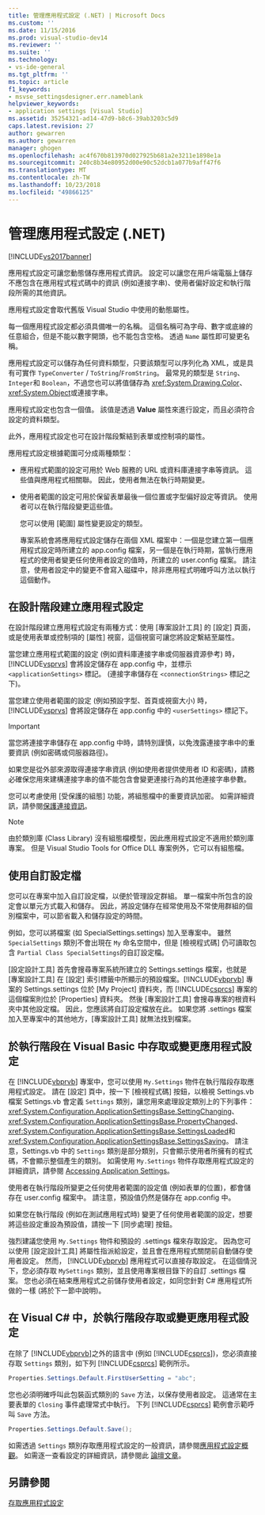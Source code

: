 ```yaml
---
title: 管理應用程式設定 (.NET) | Microsoft Docs
ms.custom: ''
ms.date: 11/15/2016
ms.prod: visual-studio-dev14
ms.reviewer: ''
ms.suite: ''
ms.technology:
- vs-ide-general
ms.tgt_pltfrm: ''
ms.topic: article
f1_keywords:
- msvse_settingsdesigner.err.nameblank
helpviewer_keywords:
- application settings [Visual Studio]
ms.assetid: 35254321-ad14-47d9-b8c6-39ab3203c5d9
caps.latest.revision: 27
author: gewarren
ms.author: gewarren
manager: ghogen
ms.openlocfilehash: ac4f670b813970d027925b681a2e3211e1898e1a
ms.sourcegitcommit: 240c8b34e80952d00e90c52dcb1a077b9aff47f6
ms.translationtype: MT
ms.contentlocale: zh-TW
ms.lasthandoff: 10/23/2018
ms.locfileid: "49866125"
---
```

# <a name="managing-application-settings-net"></a>管理應用程式設定 (.NET)
[!INCLUDE[vs2017banner](../includes/vs2017banner.md)]

應用程式設定可讓您動態儲存應用程式資訊。 設定可以讓您在用戶端電腦上儲存不應包含在應用程式程式碼中的資訊 (例如連接字串)、使用者偏好設定和執行階段所需的其他資訊。  
  
 應用程式設定會取代舊版 Visual Studio 中使用的動態屬性。  
  
 每一個應用程式設定都必須具備唯一的名稱。 這個名稱可為字母、數字或底線的任意組合，但是不能以數字開頭，也不能包含空格。 透過 `Name` 屬性即可變更名稱。  
  
 應用程式設定可以儲存為任何資料類型，只要該類型可以序列化為 XML，或是具有可實作 `TypeConverter` / `ToString`/`FromString`。 最常見的類型是 `String`、 `Integer`和 `Boolean`，不過您也可以將值儲存為 <xref:System.Drawing.Color>、 <xref:System.Object>或連接字串。  
  
 應用程式設定也包含一個值。 該值是透過 **Value** 屬性來進行設定，而且必須符合設定的資料類型。  
  
 此外，應用程式設定也可在設計階段繫結到表單或控制項的屬性。  
  
 應用程式設定根據範圍可分成兩種類型：  
  
- 應用程式範圍的設定可用於 Web 服務的 URL 或資料庫連接字串等資訊。 這些值與應用程式相關聯。 因此，使用者無法在執行時期變更。  
  
- 使用者範圍的設定可用於保留表單最後一個位置或字型偏好設定等資訊。 使用者可以在執行階段變更這些值。  
  
  您可以使用 [範圍]  屬性變更設定的類型。  
  
  專案系統會將應用程式設定儲存在兩個 XML 檔案中：一個是您建立第一個應用程式設定時所建立的 app.config 檔案，另一個是在執行時期，當執行應用程式的使用者變更任何使用者設定的值時，所建立的 user.config 檔案。 請注意，使用者設定中的變更不會寫入磁碟中，除非應用程式明確呼叫方法以執行這個動作。  
  
## <a name="creating-application-settings-at-design-time"></a>在設計階段建立應用程式設定  
 在設計階段建立應用程式設定有兩種方式：使用 [專案設計工具]  的 [設定] 頁面，或是使用表單或控制項的 [屬性]  視窗，這個視窗可讓您將設定繫結至屬性。  
  
 當您建立應用程式範圍的設定 (例如資料庫連接字串或伺服器資源參考) 時， [!INCLUDE[vsprvs](../includes/vsprvs-md.md)] 會將設定儲存在 app.config 中，並標示 `<applicationSettings>` 標記。 (連接字串儲存在 `<connectionStrings>` 標記之下)。  
  
 當您建立使用者範圍的設定 (例如預設字型、首頁或視窗大小) 時， [!INCLUDE[vsprvs](../includes/vsprvs-md.md)] 會將設定儲存在 app.config 中的 `<userSettings>` 標記下。  
  
> [!IMPORTANT]
>  當您將連接字串儲存在 app.config 中時，請特別謹慎，以免洩露連接字串中的重要資訊 (例如密碼或伺服器路徑)。  
>   
>  如果您是從外部來源取得連接字串資訊 (例如使用者提供使用者 ID 和密碼)，請務必確保您用來建構連接字串的值不能包含會變更連接行為的其他連接字串參數。  
>   
>  您可以考慮使用 [受保護的組態] 功能，將組態檔中的重要資訊加密。 如需詳細資訊，請參閱[保護連接資訊](http://msdn.microsoft.com/library/1471f580-bcd4-4046-bdaf-d2541ecda2f4)。  
  
> [!NOTE]
>  由於類別庫 (Class Library) 沒有組態檔模型，因此應用程式設定不適用於類別庫專案。 但是 Visual Studio Tools for Office DLL 專案例外，它可以有組態檔。  
  
## <a name="using-customized-settings-files"></a>使用自訂設定檔  
 您可以在專案中加入自訂設定檔，以便於管理設定群組。 單一檔案中所包含的設定會以單元方式載入和儲存。 因此，將設定儲存在經常使用及不常使用群組的個別檔案中，可以節省載入和儲存設定的時間。  
  
 例如，您可以將檔案 (如 SpecialSettings.settings) 加入至專案中。 雖然 `SpecialSettings` 類別不會出現在 `My` 命名空間中，但是 [檢視程式碼]  仍可讀取包含 `Partial Class SpecialSettings`的自訂設定檔。  
  
 [設定設計工具] 首先會搜尋專案系統所建立的 Settings.settings 檔案，也就是 [專案設計工具] 在 [設定]  索引標籤中所顯示的預設檔案。[!INCLUDE[vbprvb](../includes/vbprvb-md.md)] 專案的 Settings.settings 位於 [My Project] 資料夾，而 [!INCLUDE[csprcs](../includes/csprcs-md.md)] 專案的這個檔案則位於 [Properties] 資料夾。 然後 [專案設計工具] 會搜尋專案的根資料夾中其他設定檔。 因此，您應該將自訂設定檔放在此。 如果您將 .settings 檔案加入至專案中的其他地方，[專案設計工具] 就無法找到檔案。  
  
## <a name="accessing-or-changing-application-settings-at-run-time-in-visual-basic"></a>於執行階段在 Visual Basic 中存取或變更應用程式設定  
 在 [!INCLUDE[vbprvb](../includes/vbprvb-md.md)] 專案中，您可以使用 `My.Settings` 物件在執行階段存取應用程式設定。 請在 [設定]  頁中，按一下 [檢視程式碼]  按鈕，以檢視 Settings.vb 檔案 Settings.vb 會定義 `Settings` 類別，讓您用來處理設定類別上的下列事件： <xref:System.Configuration.ApplicationSettingsBase.SettingChanging>、 <xref:System.Configuration.ApplicationSettingsBase.PropertyChanged>、 <xref:System.Configuration.ApplicationSettingsBase.SettingsLoaded>和 <xref:System.Configuration.ApplicationSettingsBase.SettingsSaving>。 請注意，Settings.vb 中的 `Settings` 類別是部分類別，只會顯示使用者所擁有的程式碼，不會顯示整個產生的類別。 如需使用 `My.Settings` 物件存取應用程式設定的詳細資訊，請參閱 [Accessing Application Settings](http://msdn.microsoft.com/library/e38d0cc7-247a-46ca-ba04-f2913f0adb2e)。  
  
 使用者在執行階段所變更之任何使用者範圍的設定值 (例如表單的位置)，都會儲存在 user.config 檔案中。 請注意，預設值仍然是儲存在 app.config 中。  
  
 如果您在執行階段 (例如在測試應用程式時) 變更了任何使用者範圍的設定，想要將這些設定重設為預設值，請按一下 [同步處理]  按鈕。  
  
 強烈建議您使用 `My.Settings` 物件和預設的 .settings 檔來存取設定。 因為您可以使用 [設定設計工具] 將屬性指派給設定，並且會在應用程式關閉前自動儲存使用者設定。 然而， [!INCLUDE[vbprvb](../includes/vbprvb-md.md)] 應用程式可以直接存取設定。 在這個情況下，您必須存取 `MySettings` 類別，並且使用專案根目錄下的自訂 .settings 檔案。 您也必須在結束應用程式之前儲存使用者設定，如同您針對 C# 應用程式所做的一樣 (將於下一節中說明)。  
  
## <a name="accessing-or-changing-application-settings-at-run-time-in-visual-c"></a>在 Visual C# 中，於執行階段存取或變更應用程式設定  
 在除了 [!INCLUDE[vbprvb](../includes/vbprvb-md.md)]之外的語言中 (例如 [!INCLUDE[csprcs](../includes/csprcs-md.md)])，您必須直接存取 `Settings` 類別，如下列 [!INCLUDE[csprcs](../includes/csprcs-md.md)] 範例所示。  
  
```csharp  
Properties.Settings.Default.FirstUserSetting = "abc";  
```  
  
 您也必須明確呼叫此包裝函式類別的 `Save` 方法，以保存使用者設定。 這通常在主要表單的 `Closing` 事件處理常式中執行。 下列 [!INCLUDE[csprcs](../includes/csprcs-md.md)] 範例會示範呼叫 `Save` 方法。  
  
```csharp  
Properties.Settings.Default.Save();  
```  
  
 如需透過 `Settings` 類別存取應用程式設定的一般資訊，請參閱[應用程式設定概觀](http://msdn.microsoft.com/library/0dd8bca5-a6bf-4ac4-8eec-5725d08b38dc)。 如需逐一查看設定的詳細資訊，請參閱此 [論壇文章](http://social.msdn.microsoft.com/Forums/vstudio/40fbb470-f1e8-4a02-a4a0-9f62b54d0fc4/is-this-possible-propertiessettingsdefault?forum=csharpgeneral)。  
  
## <a name="see-also"></a>另請參閱  
 [存取應用程式設定](http://msdn.microsoft.com/library/e38d0cc7-247a-46ca-ba04-f2913f0adb2e)



